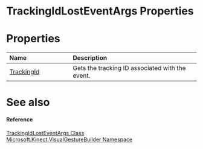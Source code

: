 TrackingIdLostEventArgs Properties  
==================================  

<span id="publicpropertiesSection"></span>

Properties  
==========  

<table>
<colgroup>
<col width="30%" />
<col width="60%" />
</colgroup>
<thead>
<tr class="header">
<th align="left">Name</th>
<th align="left">Description</th>
</tr>
</thead>
<tbody>
<tr class="odd">
<td align="left"><a href="Properties/TrackingId_Property.md">TrackingId</a></td>
<td align="left">Gets the tracking ID associated with the event.</td>
</tr>
</tbody>
</table>

<span id="ID4EI"></span>

See also  
========  

<span id="ID4EK"></span>
#### Reference  

[TrackingIdLostEventArgs Class](../TrackingIdLostEventArgs.md)  
 [Microsoft.Kinect.VisualGestureBuilder Namespace](../../Kinect.VisualGestureBuil.md)  



<!--Please do not edit the data in the comment block below.-->
<!--
TOCTitle : TrackingIdLostEventArgs Properties
RLTitle : TrackingIdLostEventArgs Properties
KeywordK : TrackingIdLostEventArgs class, properties
KeywordA : Properties.T:Microsoft.Kinect.VisualGestureBuilder.TrackingIdLostEventArgs
AssetID : Properties.T:Microsoft.Kinect.VisualGestureBuilder.TrackingIdLostEventArgs
Locale : en-us
CommunityContent : 1
TargetOS : Windows
TopicType : kbSyntax
DocSet : K4Wv2
ProjType : K4Wv2Proj
Technology : Kinect for Windows
Product : Kinect for Windows SDK v2
productversion : 20
-->
